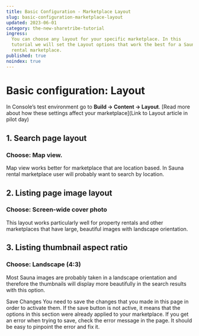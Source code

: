 ```yaml
---
title: Basic Configuration - Marketplace Layout
slug: basic-configuration-marketplace-layout
updated: 2023-06-01
category: the-new-sharetribe-tutorial
ingress:
  You can choose any layout for your specific marketplace. In this
  tutorial we will set the Layout options that work the best for a Sauna
  rental marketplace.
published: true
noindex: true
---
```


# Basic configuration: Layout

In Console’s test environment go to **Build → Content → Layout**. [Read
more about how these settings affect your marketplace](Link to Layout
article in pilot day)

## 1. Search page layout

### Choose: Map view.

Map view works better for marketplace that are location based. In Sauna
rental marketplace user will probably want to search by location.

## 2. Listing page image layout

### Choose: Screen-wide cover photo

This layout works particularly well for property rentals and other
marketplaces that have large, beautiful images with landscape
orientation.

## 3. Listing thumbnail aspect ratio

### Choose: Landscape (4:3)

Most Sauna images are probably taken in a landscape orientation and
therefore the thumbnails will display more beautifully in the search
results with this option.

Save Changes You need to save the changes that you made in this page in
order to activate them. If the save button is not active, it means that
the options in this section were already applied to your marketplace. If
you get an error when trying to save, check the error message in the
page. It should be easy to pinpoint the error and fix it.
